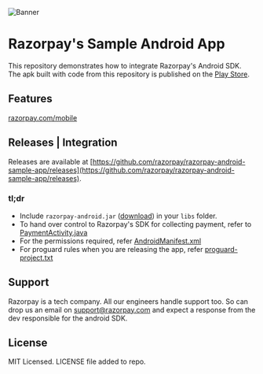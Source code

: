 ![Banner](https://rzp-mobile.s3.amazonaws.com/images/android-readme.png)

# Razorpay's Sample Android App

This repository demonstrates how to integrate Razorpay's Android SDK.    
The apk built with code from this repository is published on the [Play Store](https://play.google.com/store/apps/details?id=com.razorpay.sampleapp).

## Features

[razorpay.com/mobile](https://razorpay.com/mobile)

## Releases | Integration
Releases are available at [https://github.com/razorpay/razorpay-android-sample-app/releases](https://github.com/razorpay/razorpay-android-sample-app/releases).

### tl;dr

- Include `razorpay-android.jar` ([download](https://github.com/razorpay/razorpay-android-sample-app/releases)) in your `libs` folder.
- To hand over control to Razorpay's SDK for collecting payment, refer to [PaymentActivity.java](https://github.com/razorpay/razorpay-android-sample-app/blob/master/src/main/java/com/razorpay/sampleapp/PaymentActivity.java)
- For the permissions required, refer [AndroidManifest.xml](https://github.com/razorpay/razorpay-android-sample-app/blob/master/src/main/AndroidManifest.xml)
- For proguard rules when you are releasing the app, refer [proguard-project.txt](https://github.com/razorpay/razorpay-android-sample-app/blob/master/proguard-project.txt)

## Support

Razorpay is a tech company. All our engineers handle support too. So can drop us an email on support@razorpay.com and expect a response from the dev responsible for the android SDK.

## License

MIT Licensed. LICENSE file added to repo.
